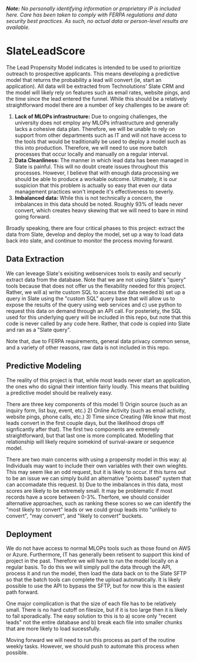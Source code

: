 <i><b>Note:</b> No personally identifying information or proprietary IP is included here. Care has been taken to comply with FERPA regulations and data security best practices. As such, no actual data or person-level results are available.</i>

# SlateLeadScore
The Lead Propensity Model indicates is intended to be used to prioritize outreach to prospective applicants. This means developing a predictive model that returns the probability a lead will convert (ie, start an application). All data will be extracted from Technolutions' Slate CRM and the model will likely rely on features such as email rates, website pings, and the time since the lead entered the funnel. While this should be a relatively straightforward model there are a number of key challenges to be aware of:

1) <strong>Lack of MLOPs infrastructure:</strong> Due to ongoing challenges, the university does not employ any MLOPs infrastructure and generally lacks a cohesive data plan. Therefore, we will be unable to rely on support from other departments such as IT and will not have access to the tools that would be traditionally be used to deploy a model such as this into production. Therefore, we will need to use more batch processes that occur locally and manually on a regular interval. 
2) <strong>Data Cleanliness:</strong> The manner in which lead data has been managed in Slate is painful. This will no doubt create issues throughout this processes. However, I believe that with enough data processing we should be able to produce a workable outcome. Ultimately, it is our suspicion that this problem is actually so easy that even our data management practices won't impede it's effectiveness to severly. 
3) <strong>Imbalanced data:</strong> While this is not technically a concern, the imbalances in this data should be noted. Roughly 93% of leads never convert, which creates heavy skewing that we will need to bare in mind going forward.

Broadly speaking, there are four critical phases to this project: extract the data from Slate, develop and deploy the model, set up a way to load data back into slate, and continue to monitor the process moving forward.

## Data Extraction
We can leveage Slate's exisiting webservices tools to easily and securly extract data from the database. Note that we are not using Slate's "query" tools because that does not offer us the flexability needed for this project. Rather, we will a) write custom SQL to access the data needed b) set up a query in Slate using the "custom SQL" query base that will allow us to expose the results of the query using web services and c) use python to request this data on demand through an API call. For posteriety, the SQL used for this underlying query will be included in this repo, but note that this code is never called by any code here. Rather, that code is copied into Slate and ran as a "Slate query". 

Note that, due to FERPA requirements, general data privacy common sense, and a variety of other reasons, raw data is not included in this repo.

## Predictive Modeling
The reality of this project is that, while most leads never start an application, the ones who do signal their intention fairly loudly. This means that building a predictive model should be realively easy. 

There are three key components of this model 1) Origin source (such as an inquiry form, list buy, event, etc.) 2) Online Activity (such as email activity, website pings, phone calls, etc.) 3) Time since Creating (We know that most leads convert in the first couple days, but the likelihood drops off signficantly after that). The first two components are extremely straightforward, but that last one is more complicated. Modelling that relationship will likely require somekind of surival-aware or sequence model.

There are two main concerns with using a propensity model in this way:
a) Individuals may want to include their own variables with their own wieghts. This may seem like an odd request, but it is likely to occur. If this turns out to be an issue we can simply build an alternative "points based" system that can accomadate this request.
b) Due to the imbalances in this data, most scores are likely to be extremely small. It may be problematic if most records have a score between 0-3%. Therfore, we should consider alternative approaches, such as ranking these scores so we can identify the "most likely to convert" leads or we could group leads into "unlikely to convert", "may convert", and "likely to convert" buckets.

## Deployment
We do not have access to normal MLOPs tools such as those found on AWS or Azure. Furthermore, IT has generally been retisent to support this kind of project in the past. Therefore we will have to run the model locally on a regular basis. To do this we will simply pull the data through the API, process it and run the model, then load the data back on to the Slate SFTP so that the batch tools can complete the upload automatically. It is likely possible to use the API to bypass the SFTP, but for now this is the easiest path forward. 

One major complication is that the size of each file has to be relatively small. There is no hard cutoff on filesize, but if it is too large then it is likely to fail sporadically. The easy solution to this is to a) score only "recent leads" not the entire database and b) break each file into smaller chunks that are more likely to load sucessfully.

Moving forward we will need to run this process as part of the routine weekly tasks. However, we should push to automate this process when possible.
